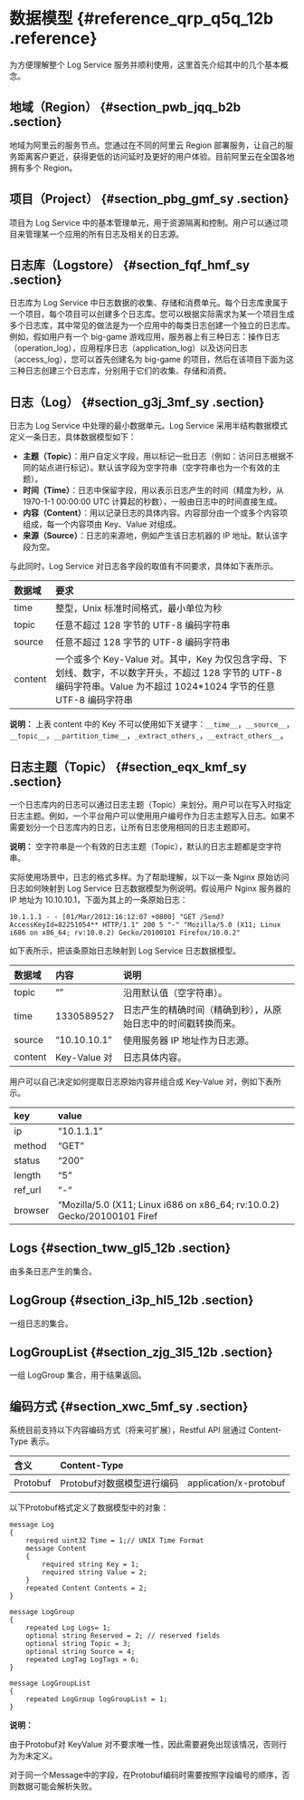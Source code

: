# 数据模型 {#reference_qrp_q5q_12b .reference}

为方便理解整个 Log Service 服务并顺利使用，这里首先介绍其中的几个基本概念。

## 地域（Region） {#section_pwb_jqq_b2b .section}

地域为阿里云的服务节点。您通过在不同的阿里云 Region 部署服务，让自己的服务距离客户更近，获得更低的访问延时及更好的用户体验。目前阿里云在全国各地拥有多个 Region。

## 项目（Project） {#section_pbg_gmf_sy .section}

项目为 Log Service 中的基本管理单元，用于资源隔离和控制。用户可以通过项目来管理某一个应用的所有日志及相关的日志源。

## 日志库（Logstore） {#section_fqf_hmf_sy .section}

日志库为 Log Service 中日志数据的收集、存储和消费单元。每个日志库隶属于一个项目，每个项目可以创建多个日志库。您可以根据实际需求为某一个项目生成多个日志库，其中常见的做法是为一个应用中的每类日志创建一个独立的日志库。例如，假如用户有一个 big-game 游戏应用，服务器上有三种日志：操作日志（operation\_log），应用程序日志（application\_log）以及访问日志（access\_log），您可以首先创建名为 big-game 的项目，然后在该项目下面为这三种日志创建三个日志库，分别用于它们的收集、存储和消费。

## 日志（Log） {#section_g3j_3mf_sy .section}

日志为 Log Service 中处理的最小数据单元。Log Service 采用半结构数据模式定义一条日志，具体数据模型如下：

-   **主题（Topic）**：用户自定义字段，用以标记一批日志（例如：访问日志根据不同的站点进行标记）。默认该字段为空字符串（空字符串也为一个有效的主题）。
-   **时间（Time）**：日志中保留字段，用以表示日志产生的时间（精度为秒，从 1970-1-1 00:00:00 UTC 计算起的秒数），一般由日志中的时间直接生成。
-   **内容（Content）**：用以记录日志的具体内容。内容部分由一个或多个内容项组成，每一个内容项由 Key、Value 对组成。
-   **来源（Source）**：日志的来源地，例如产生该日志机器的 IP 地址。默认该字段为空。

与此同时，Log Service 对日志各字段的取值有不同要求，具体如下表所示。

|数据域|要求|
|:--|:-|
|time|整型，Unix 标准时间格式，最小单位为秒|
|topic|任意不超过 128 字节的 UTF-8 编码字符串|
|source|任意不超过 128 字节的 UTF-8 编码字符串|
|content|一个或多个 Key-Value 对。其中，Key 为仅包含字母、下划线、数字，不以数字开头，不超过 128 字节的 UTF-8 编码字符串。Value 为不超过 1024\*1024 字节的任意 UTF-8 编码字符串|

**说明：** 上表 content 中的 Key 不可以使用如下关键字：`__time__`，`__source__`，`__topic__`，`__partition_time__`，`_extract_others_`，`__extract_others__`。

## 日志主题（Topic） {#section_eqx_kmf_sy .section}

一个日志库内的日志可以通过日志主题（Topic）来划分。用户可以在写入时指定日志主题。例如，一个平台用户可以使用用户编号作为日志主题写入日志。如果不需要划分一个日志库内的日志，让所有日志使用相同的日志主题即可。

**说明：** 空字符串是一个有效的日志主题（Topic），默认的日志主题都是空字符串。

实际使用场景中，日志的格式多样。为了帮助理解，以下以一条 Nginx 原始访问日志如何映射到 Log Service 日志数据模型为例说明。假设用户 Nginx 服务器的 IP 地址为 10.10.10.1，下面为其上的一条原始日志：

```
10.1.1.1 - - [01/Mar/2012:16:12:07 +0800] "GET /Send?AccessKeyId=82251054** HTTP/1.1" 200 5 "-" "Mozilla/5.0 (X11; Linux i686 on x86_64; rv:10.0.2) Gecko/20100101 Firefox/10.0.2"
```

如下表所示，把该条原始日志映射到 Log Service 日志数据模型。

|数据域|内容|说明|
|:--|:-|:-|
|topic|“”|沿用默认值（空字符串）。|
|time|1330589527|日志产生的精确时间（精确到秒），从原始日志中的时间戳转换而来。|
|source|“10.10.10.1”|使用服务器 IP 地址作为日志源。|
|content|Key-Value 对|日志具体内容。|

用户可以自己决定如何提取日志原始内容并组合成 Key-Value 对，例如下表所示。

|key|value|
|:--|:----|
|ip|“10.1.1.1”|
|method|“GET”|
|status|“200”|
|length|“5”|
|ref\_url|“-“|
|browser|“Mozilla/5.0 \(X11; Linux i686 on x86\_64; rv:10.0.2\) Gecko/20100101 Firef|

## Logs {#section_tww_gl5_12b .section}

由多条日志产生的集合。

## LogGroup {#section_i3p_hl5_12b .section}

一组日志的集合。

## LogGroupList {#section_zjg_3l5_12b .section}

一组 LogGroup 集合，用于结果返回。

## 编码方式 {#section_xwc_5mf_sy .section}

系统目前支持以下内容编码方式（将来可扩展），Restful API 层通过 Content-Type 表示。

|含义|Content-Type| |
|:-|:-----------|:-|
|Protobuf|Protobuf对数据模型进行编码|application/x-protobuf|

以下Protobuf格式定义了数据模型中的对象：

```
message Log
{
    required uint32 Time = 1;// UNIX Time Format
    message Content
    {
        required string Key = 1;
        required string Value = 2;
    }  
    repeated Content Contents = 2;
}

message LogGroup
{
    repeated Log Logs= 1;
    optional string Reserved = 2; // reserved fields
    optional string Topic = 3;
    optional string Source = 4;
    repeated LogTag LogTags = 6;
}

message LogGroupList
{
    repeated LogGroup logGroupList = 1;
}
```

**说明：** 

由于Protobuf对 KeyValue 对不要求唯一性，因此需要避免出现该情况，否则行为为未定义。

对于同一个Message中的字段，在Protobuf编码时需要按照字段编号的顺序，否则数据可能会解析失败。

